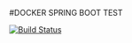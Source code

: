 #DOCKER SPRING BOOT TEST

[![Build Status](https://travis-ci.com/DaniloKodavara/docker-spring-boot-test.svg?branch=main)](https://travis-ci.com/DaniloKodavara/docker-spring-boot-test)